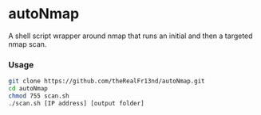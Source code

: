 # autoNmap
A shell script wrapper around nmap that runs an initial and then a targeted nmap scan.


### Usage
```bash
git clone https://github.com/theRealFr13nd/autoNmap.git
cd autoNmap
chmod 755 scan.sh
./scan.sh [IP address] [output folder]
```

